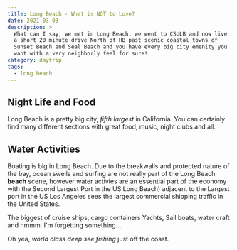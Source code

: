 ```yaml
---
title: Long Beach - What is NOT to Love?
date: 2021-03-03
description: >
  What can I say, we met in Long Beach, we went to CSULB and now live
  a short 20 minute drive North of HB past scenic coastal towns of
  Sunset Beach and Seal Beach and you have every big city emenity you
  want with a very neighborly feel for sure! 
category: daytrip
tags:
  - long beach
---
```


## Night Life and Food

Long Beach is a pretty big city, _fifth largest_ in California. You
can certainly find many different sections with great food, music,
night clubs and all.

## Water Activities

Boating is big in Long Beach. Due to the breakwalls and protected
nature of the bay, ocean swells and surfing are not really part of the
Long Beach **beach** scene, however water activies are an essential
part of the economy with the Second Largest Port in the US Long
Beach) adjacent to the Largest port in the US Los Angeles sees the
largest commercial shipping traffic in the United States.

The biggest of cruise ships, cargo containers Yachts, Sail boats,
water craft and hmmm. I'm forgetting something...

Oh yea, _world class deep see  fishing_ just off the coast.
